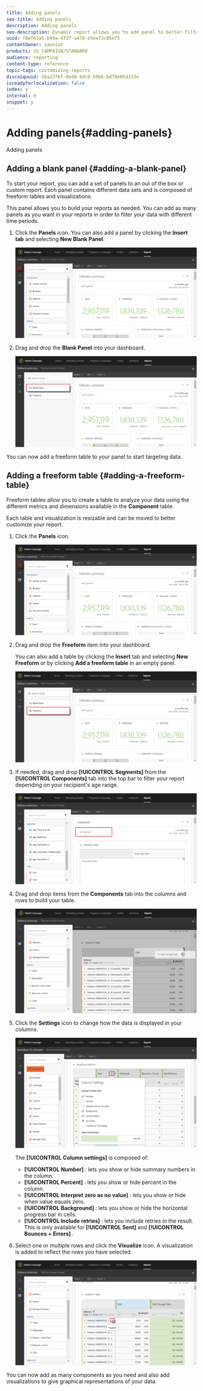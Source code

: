 ```yaml
---
title: Adding panels
seo-title: Adding panels
description: Adding panels
seo-description: Dynamic report allows you to add panel to better filter your data depending on the chosen time period.
uuid: f8ef63a5-b99a-4fd7-a478-e5ee73c85e75
contentOwner: sauviat
products: SG_CAMPAIGN/STANDARD
audience: reporting
content-type: reference
topic-tags: customizing-reports
discoiquuid: 56a2376f-8ed8-4dc8-b9b6-bd79e05d313e
isreadyforlocalization: false
index: y
internal: n
snippet: y
---
```


# Adding panels{#adding-panels}

Adding panels

## Adding a blank panel {#adding-a-blank-panel}

To start your report, you can add a set of panels to an out of the box or custom report. Each panel contains different data sets and is composed of freeform tables and visualizations.

This panel allows you to build your reports as needed. You can add as many panels as you want in your reports in order to filter your data with different time periods.

1. Click the **Panels** icon. You can also add a panel by clicking the **Insert tab** and selecting **New Blank Panel**. 

   ![](assets/dynamic_report_panel_1.png)

1. Drag and drop the **Blank Panel** into your dashboard. 

   ![](assets/dynamic_report_panel.png)

You can now add a freeform table to your panel to start targeting data.

## Adding a freeform table {#adding-a-freeform-table}

Freeform tables allow you to create a table to analyze your data using the different metrics and dimensions available in the **Component** table.

Each table and visualization is resizable and can be moved to better customize your report.

1. Click the **Panels** icon.

   ![](assets/dynamic_report_panel_1.png)

1. Drag and drop the **Freeform** item into your dashboard.

   You can also add a table by clicking the **Insert** tab and selecting **New Freeform** or by clicking **Add a freeform table** in an empty panel. 

   ![](assets/dynamic_report_panel_2.png)

1. If needed, drag and drop **[!UICONTROL Segments]** from the **[!UICONTROL Components]** tab into the top bar to filter your report depending on your recipient's age range.

   ![](assets/dynamic_report_panel_3.png)

1. Drag and drop items from the **Components** tab into the columns and rows to build your table.

   ![](assets/dynamic_report_freeform_3.png)

1. Click the **Settings** icon to change how the data is displayed in your columns.

   ![](assets/dynamic_report_freeform_4.png)

   The **[!UICONTROL Column settings]** is composed of:

    * **[!UICONTROL Number]** : lets you show or hide summary numbers in the column.
    * **[!UICONTROL Percent]** : lets you show or hide percent in the column.
    * **[!UICONTROL Interpret zero as no value]** : lets you show or hide when value equals zero.
    * **[!UICONTROL Background]** : lets you show or hide the horizontal progress bar in cells.
    * **[!UICONTROL Include retries]** : lets you include retries in the result. This is only available for **[!UICONTROL Sent]** and **[!UICONTROL Bounces + Errors]** .

1. Select one or multiple rows and click the **Visualize** icon. A visualization is added to reflect the rows you have selected.

   ![](assets/dynamic_report_freeform_5.png)

You can now add as many components as you need and also add visualizations to give graphical representations of your data.

